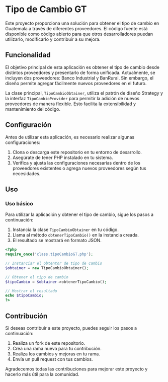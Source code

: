 # Tipo de Cambio GT

Este proyecto proporciona una solución para obtener el tipo de cambio en Guatemala a través de diferentes proveedores. El código fuente está disponible como código abierto para que otros desarrolladores puedan utilizarlo, modificarlo y contribuir a su mejora.

## Funcionalidad

El objetivo principal de esta aplicación es obtener el tipo de cambio desde distintos proveedores y presentarlo de forma unificada. Actualmente, se incluyen dos proveedores: Banco Industrial y BanRural. Sin embargo, el diseño permite agregar fácilmente nuevos proveedores en el futuro.

La clase principal, `TipoCambioObtainer`, utiliza el patrón de diseño Strategy y la interfaz `TipoCambioProvider` para permitir la adición de nuevos proveedores de manera flexible. Esto facilita la extensibilidad y mantenimiento del código.

## Configuración

Antes de utilizar esta aplicación, es necesario realizar algunas configuraciones:

1. Clona o descarga este repositorio en tu entorno de desarrollo.
2. Asegúrate de tener PHP instalado en tu sistema.
3. Verifica y ajusta las configuraciones necesarias dentro de los proveedores existentes o agrega nuevos proveedores según tus necesidades.

## Uso

### Uso básico

Para utilizar la aplicación y obtener el tipo de cambio, sigue los pasos a continuación:

1. Instancia la clase `TipoCambioObtainer` en tu código.
2. Llama al método `obtenerTipoCambio()` en la instancia creada.
3. El resultado se mostrará en formato JSON.

```php
<?php
require_once('class.tipoCambioGT.php');

// Instanciar el obtentor de tipo de cambio
$obtainer = new TipoCambioObtainer();

// Obtener el tipo de cambio
$tipoCambio = $obtainer->obtenerTipoCambio();

// Mostrar el resultado
echo $tipoCambio;
?>
```

## Contribución

Si deseas contribuir a este proyecto, puedes seguir los pasos a continuación:

1. Realiza un fork de este repositorio.
2. Crea una rama nueva para tu contribución.
3. Realiza los cambios y mejoras en tu rama.
4. Envía un pull request con tus cambios.

Agradecemos todas las contribuciones para mejorar este proyecto y hacerlo más útil para la comunidad.
